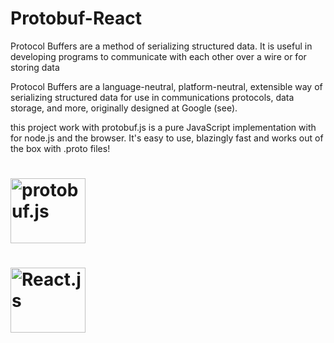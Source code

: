 # Protobuf-React
Protocol Buffers are a method of serializing structured data. It is useful in developing programs to communicate with each other over a wire or for storing data


Protocol Buffers are a language-neutral, platform-neutral, extensible way of serializing structured data for use in communications protocols, data storage, and more, originally designed at Google (see).

this project work with protobuf.js is a pure JavaScript implementation with for node.js and the browser. It's easy to use, blazingly fast and works out of the box with .proto files!

<h1><p><img alt="protobuf.js" src="https://github.com/dcodeIO/protobuf.js/raw/master/pbjs.png" width="120" height="104" /></p></h1>

<h1><p><img alt="React.js" src="https://www.technoscore.com/images/services/react-js-icon.png" width="120" height="104" /></p></h1>
